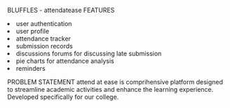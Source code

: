 BLUFFLES - attendatease
FEATURES
<li>user authentication
</li>
<li>user profile</li>
<li>attendance tracker</li>
<li>submission records</li>
<li>discussions forums for discussing late submission</li>
<li>pie charts for attendance analysis</li>
<li>reminders</li>


PROBLEM STATEMENT
attend at ease is comprihensive platform designed to streamline academic activities and enhance the learning experience. Developed specifically for our college.
